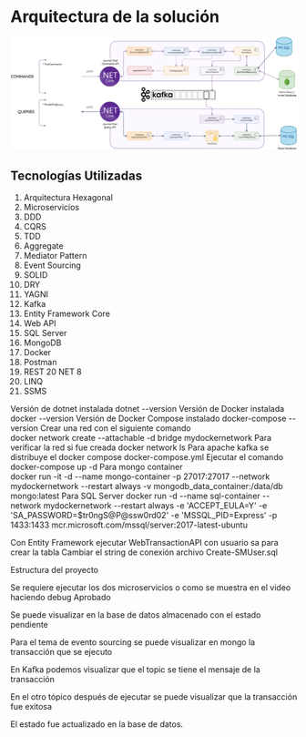 # Arquitectura de la solución 

 ![Alt text](Architecture.png)
 
## Tecnologías Utilizadas 
1)	Arquitectura Hexagonal
2)	Microservicios
3)	DDD
4)	CQRS
5)	TDD
6)	Aggregate
7)	Mediator Pattern
8)	Event Sourcing
9)	SOLID
10)	DRY
11)	YAGNI
12)	Kafka
13)	Entity Framework Core
14)	Web API
15)	SQL Server
16)	MongoDB
17)	Docker
18)	Postman
19)	REST
20	NET 8
21)	LINQ
22)	SSMS

Versión de dotnet instalada 
dotnet --version 
Versión de Docker instalada 
docker --version
Versión de Docker Compose instalado
docker-compose --version 
Crear una red con el siguiente comando  
docker network create --attachable -d bridge mydockernetwork
Para verificar la red si fue creada 
docker network ls
Para apache kafka se distribuye el docker compose 
docker-compose.yml
Ejecutar el comando 
docker-compose up -d
Para mongo container  
docker run -it -d --name mongo-container -p 27017:27017 --network mydockernetwork --restart always -v mongodb_data_container:/data/db mongo:latest
Para SQL Server
docker run -d --name sql-container --network mydockernetwork --restart always -e 'ACCEPT_EULA=Y' -e 'SA_PASSWORD=$tr0ngS@P@ssw0rd02' -e 'MSSQL_PID=Express' -p 1433:1433 mcr.microsoft.com/mssql/server:2017-latest-ubuntu
 
Con Entity Framework ejecutar WebTransactionAPI con usuario sa para crear la tabla 
Cambiar el string de conexión archivo Create-SMUser.sql
 
 

Estructura del proyecto
 
Se requiere ejecutar los dos microservicios o como se muestra en el video haciendo debug 
Aprobado 
 
Se puede visualizar en la base de datos almacenado con el estado pendiente 
 
Para el tema de evento sourcing se puede visualizar en mongo la transacción que se ejecuto 
 
En Kafka podemos visualizar que el topic se tiene el mensaje de la transacción 
 
En el otro tópico después de ejecutar se puede visualizar que la transacción fue exitosa 
 
El estado fue actualizado en la base de datos. 
 

